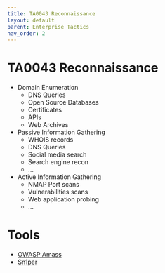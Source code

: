 ```yaml
---
title: TA0043 Reconnaissance
layout: default
parent: Enterprise Tactics
nav_order: 2
---
```


# TA0043 Reconnaissance
- Domain Enumeration
    - DNS Queries
    - Open Source Databases
    - Certificates
    - APIs
    - Web Archives
- Passive Information Gathering
    - WHOIS records
    - DNS Queries
    - Social media search
    - Search engine recon
    - ...
- Active Information Gathering
    - NMAP Port scans
    - Vulnerabilities scans
    - Web application probing
    - ...

# Tools
- [OWASP Amass](/tools/amass)
- [Sn1per](/tools/sn1per)